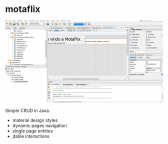 # motaflix
[![PagMota](https://raw.githubusercontent.com/thiagomotax/motaflix/master/lps_motaflix.gif?token=AH6RKTJIMPDUIR6DELAZW43AGWYRE)]()

Simple CRUD in Java.
- material design styles
- dynamic pages navigation
- single page entities
- jtable interactions
